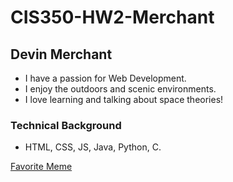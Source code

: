 # CIS350-HW2-Merchant

## Devin Merchant
- I have a passion for Web Development.
- I enjoy the outdoors and scenic environments.
- I love learning and talking about space theories!

### Technical Background
- HTML, CSS, JS, Java, Python, C.

[Favorite Meme](https://imgur.com/a/xAPFSfF)
